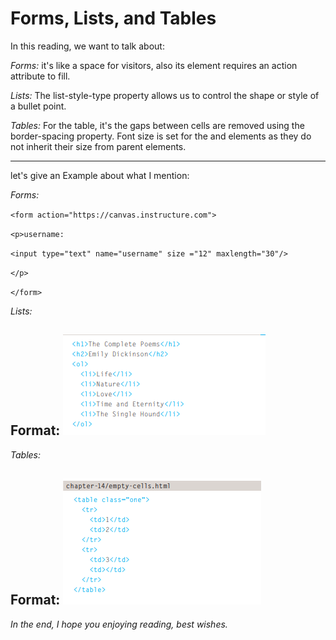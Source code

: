 # Forms, Lists, and Tables

In this reading, we want to talk about:

_Forms:_ it's like a space for visitors, also its element requires an action attribute to fill.

_Lists:_ The list-style-type property allows us to control the shape or style of a bullet point.

_Tables:_ For the table, it's the gaps between cells are removed using the border-spacing property. Font size is set for the and elements as they do not inherit their size from parent elements.

---

let's give an Example about what I mention:

_Forms:_

`<form action="https://canvas.instructure.com">`

`<p>username:`

`<input type="text" name="username" size ="12" maxlength="30"/>`

`</p>`

`</form>`

_Lists:_

## Format: ![Alt Text](/image/list.png)

_Tables:_

## Format: ![Alt Text](/image/table.png)

_In the end, I hope you enjoying reading, best wishes._
